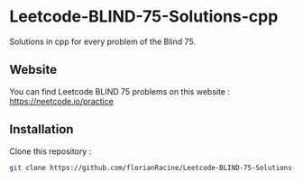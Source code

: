 # Leetcode-BLIND-75-Solutions-cpp

Solutions in cpp for every problem of the Blind 75.

## Website

You can find Leetcode BLIND 75 problems on this website : https://neetcode.io/practice

## Installation

Clone this repository :

```bash
git clone https://github.com/florianRacine/Leetcode-BLIND-75-Solutions-cpp.git
```
